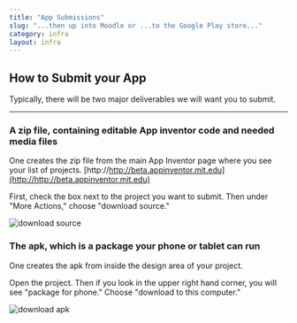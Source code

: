 ```yaml
---
title: "App Submissions"
slug: "...then up into Moodle or ...to the Google Play store..."
category: infra
layout: infra
---
```


## How to Submit your App

Typically, there will be two major deliverables we will want you to submit.  

---------------------------------

### A zip file, containing editable App inventor code and needed media files

One creates the zip file from the main App Inventor page where you see your list of projects. [http://http://beta.appinventor.mit.edu](http://http://beta.appinventor.mit.edu)

First, check the box next to the project you want to submit.  Then under "More Actions," choose "download source."

<img src="{{site.base}}/images/download-source-zip.png" alt="download source"/>
	
### The apk, which is a package your phone or tablet can run

One creates the apk from inside the design area of your project.  

Open the project.  Then if you look in the upper right hand corner, you will see "package for phone."  Choose "download to this computer."

<img src="{{site.base}}/images/package-for-phone.png" alt="download apk"/>
	